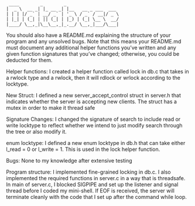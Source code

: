 ```
 ____        _        _
|  _ \  __ _| |_ __ _| |__   __ _ ___  ___
| | | |/ _` | __/ _` | '_ \ / _` / __|/ _ \
| |_| | (_| | || (_| | |_) | (_| \__ \  __/
|____/ \__,_|\__\__,_|_.__/ \__,_|___/\___|
```

You should also have a README.md explaining the structure of your program and any unsolved bugs. Note that this means your 
README.md must document any additional helper functions you’ve written and any given function signatures that you’ve changed; 
otherwise, you could be deducted for them.

Helper functions: I created a helper function called lock in db.c that takes in a rwlock type and a rwlock, then it 
                  will rdlock or wrlock according to the locktype.

New Struct: I defined a new server_accept_control struct in server.h that indicates whether the server is accepting new clients.
            The struct has a mutex in order to make it thread safe

Signature Changes: I changed the signature of search to include read or write locktype to reflect whether we intend to
                   just modify search through the tree or also modify it.

enum locktype: I defined a new enum locktype in db.h that can take either l_read = 0 or l_write = 1. This is used in
               the lock helper function.

Bugs: None to my knowledge after extensive testing

Program structure: I implemented fine-grained locking in db.c. I also implemented the required functions in server.c
in a way that is threadsafe. In main of server.c, I blocked SIGPIPE and set up the listener and signal thread before I 
coded my mini-shell. If EOF is received, the server will terminate cleanly with the code that I set up after the command 
while loop.